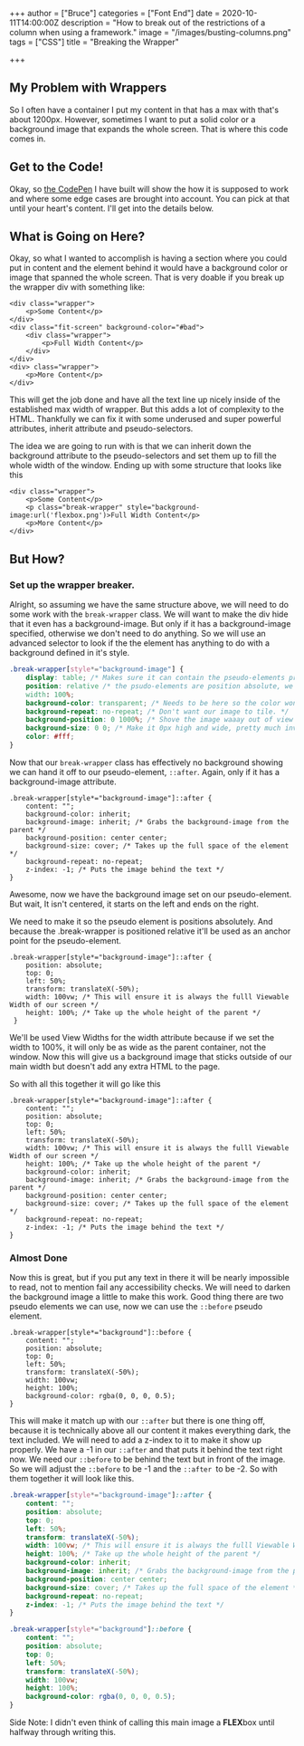 +++
author = ["Bruce"]
categories = ["Font End"]
date = 2020-10-11T14:00:00Z
description = "How to break out of the restrictions of a column when using a framework."
image = "/images/busting-columns.png"
tags = ["CSS"]
title = "Breaking the Wrapper"

+++
## My Problem with Wrappers

So I often have a container I put my content in that has a max with that's about 1200px. However, sometimes I want to put a solid color or a background image that expands the whole screen. That is where this code comes in.

## Get to the Code!

Okay, so [the CodePen](https://codepen.io/brucebrotherton/pen/ZgxGad) I have built will show the how it is supposed to work and where some edge cases are brought into account. You can pick at that until your heart's content. I'll get into the details below.

## What is Going on Here?

Okay, so what I wanted to accomplish is having a section where you could put in content and the element behind it would have a background color or image that spanned the whole screen. That is very doable if you break up the wrapper div with something like:

    <div class="wrapper">
    	<p>Some Content</p>
    </div>
    <div class="fit-screen" background-color="#bad">
    	<div class="wrapper">
    		<p>Full Width Content</p>
        </div>
    </div>
    <div> class="wrapper">
    	<p>More Content</p>
    </div>

This will get the job done and have all the text line up nicely inside of the established max width of wrapper. But this adds a lot of complexity to the HTML. Thankfully we can fix it with some underused and super powerful attributes, inherit attribute and pseudo-selectors.

The idea we are going to run with is that we can inherit down the background attribute to the pseudo-selectors and set them up to fill the whole width of the window. Ending up with some structure that looks like this

    <div class="wrapper">
    	<p>Some Content</p>
        <p class="break-wrapper" style="background-image:url('flexbox.png')>Full Width Content</p>
        <p>More Content</p>
    </div>

## But How?

### Set up the wrapper breaker.

Alright, so assuming we have the same structure above, we will need to do some work with the `break-wrapper` class. We will want to make the div hide that it even has a background-image. But only if it has a background-image specified, otherwise we don't need to do anything. So we will use an advanced selector to look if the the element has anything to do with a background defined in it's style. 

```css
.break-wrapper[style*="background-image"] {
	display: table; /* Makes sure it can contain the pseudo-elements properly */
	position: relative /* the psudo-elements are position absolute, we need an anchor */
    width: 100%;
	background-color: transparent; /* Needs to be here so the color won't cover the image. */
	background-repeat: no-repeat; /* Don't want our image to tile. */
	background-position: 0 1000%; /* Shove the image waaay out of view */
	background-size: 0 0; /* Make it 0px high and wide, pretty much invisible */
	color: #fff;
}
```

Now that our `break-wrapper` class has effectively no background showing we can hand it off to our pseudo-element, `::after`. Again, only if it has a background-image attribute.

    .break-wrapper[style*="background-image"]::after {
    	content: "";
    	background-color: inherit; 
    	background-image: inherit; /* Grabs the background-image from the parent */
    	background-position: center center;
    	background-size: cover; /* Takes up the full space of the element */
    	background-repeat: no-repeat;
    	z-index: -1; /* Puts the image behind the text */
    }

Awesome, now we have the background image set on our pseudo-element. But wait, It isn't centered, it starts on the left and ends on the right.

We need to make it so the pseudo element is positions absolutely. And because the .break-wrapper is positioned relative it'll be used as an anchor point for the pseudo-element. 

    .break-wrapper[style*="background-image"]::after {
    	position: absolute;
    	top: 0;
    	left: 50%;
    	transform: translateX(-50%);
    	width: 100vw; /* This will ensure it is always the fulll Viewable Width of our screen */
    	height: 100%; /* Take up the whole height of the parent */
     }

We'll be used View Widths for the width attribute because if we set the width to 100%, it will only be as wide as the parent container, not the window. Now this will give us a background image that sticks outside of our main width but doesn't add any extra HTML to the page. 

So with all this together it will go like this

    .break-wrapper[style*="background-image"]::after {
    	content: "";
    	position: absolute;
    	top: 0;
    	left: 50%;
    	transform: translateX(-50%);
    	width: 100vw; /* This will ensure it is always the fulll Viewable Width of our screen */
    	height: 100%; /* Take up the whole height of the parent */
    	background-color: inherit; 
    	background-image: inherit; /* Grabs the background-image from the parent */
    	background-position: center center;
    	background-size: cover; /* Takes up the full space of the element */
    	background-repeat: no-repeat;
    	z-index: -1; /* Puts the image behind the text */
    }

### Almost Done

Now this is great, but if you put any text in there it will be nearly impossible to read, not to mention fail any accessibility checks. We will need to darken the background image a little to make this work. Good thing there are two pseudo elements we can use, now we can use the `::before` pseudo element. 

    .break-wrapper[style*="background"]::before {
    	content: "";
    	position: absolute;
    	top: 0;
    	left: 50%;
    	transform: translateX(-50%);
    	width: 100vw;
    	height: 100%;
    	background-color: rgba(0, 0, 0, 0.5);
    }

This will make it match up with our `::after` but there is one thing off, because it is technically above all our content it makes everything dark, the text included. We will need to add a z-index to it to make it show up properly. We have a -1 in our `::after` and that puts it behind the text right now. We need our `::before` to be behind the text but in front of the image. So we will adjust the `::before` to be -1 and the `::after `to be -2. So with them together it will look like this.

```css
.break-wrapper[style*="background-image"]::after {
	content: "";
	position: absolute;
	top: 0;
	left: 50%;
	transform: translateX(-50%);
	width: 100vw; /* This will ensure it is always the fulll Viewable Width of our screen */
	height: 100%; /* Take up the whole height of the parent */
	background-color: inherit; 
	background-image: inherit; /* Grabs the background-image from the parent */
	background-position: center center;
	background-size: cover; /* Takes up the full space of the element */
	background-repeat: no-repeat;
	z-index: -1; /* Puts the image behind the text */
}

.break-wrapper[style*="background"]::before {
	content: "";
	position: absolute;
	top: 0;
	left: 50%;
	transform: translateX(-50%);
	width: 100vw;
	height: 100%;
	background-color: rgba(0, 0, 0, 0.5);
}
```

Side Note: I didn't even think of calling this main image a **FLEX**box until halfway through writing this.